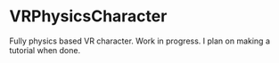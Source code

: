 # VRPhysicsCharacter

Fully physics based VR character. Work in progress. I plan on making a tutorial when done. 
